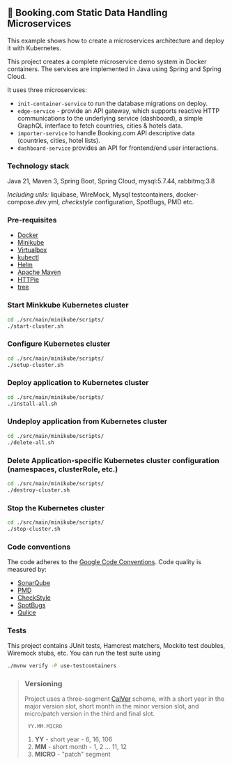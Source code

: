 ## 🚀 Booking.com Static Data Handling Microservices

This example shows how to create a microservices architecture and deploy it with Kubernetes.

This project creates a complete microservice demo system in Docker
containers. The services are implemented in Java using Spring and Spring Cloud.

It uses three microservices:

- `init-container-service` to run the database migrations on deploy.
- `edge-service` - provide an API gateway, which supports reactive HTTP communications to the underlying service (dashboard), a simple GraphQL interface to fetch countries, cities & hotels data.
- `importer-service` to handle Booking.com API descriptive data (countries, cities, hotel lists).
- `dashboard-service` provides an API for frontend/end user interactions.

### Technology stack

Java 21, Maven 3, Spring Boot, Spring Cloud, mysql:5.7.44, rabbitmq:3.8

_Including utils:_ liquibase, WireMock, Mysql testcontainers, docker-compose._dev_.yml,
_checkstyle_ configuration, SpotBugs, PMD etc.

### Pre-requisites

- [Docker](https://docs.docker.com/install/)
- [Minikube](https://kubernetes.io/docs/tasks/tools/install-minikube/)
- [Virtualbox](https://www.virtualbox.org/manual/ch02.html)
- [kubectl](https://kubernetes.io/docs/tasks/tools/install-kubectl/)
- [Helm](https://helm.sh/docs/intro/install/)
- [Apache Maven](https://maven.apache.org/install.html)
- [HTTPie](https://httpie.org/doc#installation)
- [tree](http://mama.indstate.edu/users/ice/tree/)

### Start Minkkube Kubernetes cluster

```bash
cd ./src/main/minikube/scripts/
./start-cluster.sh
```

### Configure Kubernetes cluster

```bash
cd ./src/main/minikube/scripts/
./setup-cluster.sh
```

### Deploy application to Kubernetes cluster

```bash
cd ./src/main/minikube/scripts/
./install-all.sh
```

### Undeploy application from Kubernetes cluster

```bash
cd ./src/main/minikube/scripts/
./delete-all.sh
```

### Delete Application-specific Kubernetes cluster configuration (namespaces, clusterRole, etc.)

```bash
cd ./src/main/minikube/scripts/
./destroy-cluster.sh
```

### Stop the Kubernetes cluster

```bash
cd ./src/main/minikube/scripts/
./stop-cluster.sh
```

### Code conventions

The code adheres to the [Google Code Conventions](https://google.github.io/styleguide/javaguide.html). Code
quality is measured by:

- [SonarQube](https://docs.sonarsource.com/)
- [PMD](https://pmd.github.io/)
- [CheckStyle](https://checkstyle.sourceforge.io/)
- [SpotBugs](https://spotbugs.github.io/)
- [Qulice](https://www.qulice.com/)

### Tests

This project contains JUnit tests, Hamcrest matchers, Mockito test doubles, Wiremock stubs, etc. You can run the test suite using

```bash
./mvnw verify -P use-testcontainers
```

> ### Versioning
>
> Project uses a three-segment [CalVer](https://calver.org/) scheme, with a short year in the major version slot, short month in the minor version slot, and micro/patch version in the third
> and final slot.
>
> ```
>  YY.MM.MICRO
> ```
>
> 1. **YY** - short year - 6, 16, 106
> 2. **MM** - short month - 1, 2 ... 11, 12
> 3. **MICRO** - "patch" segment
